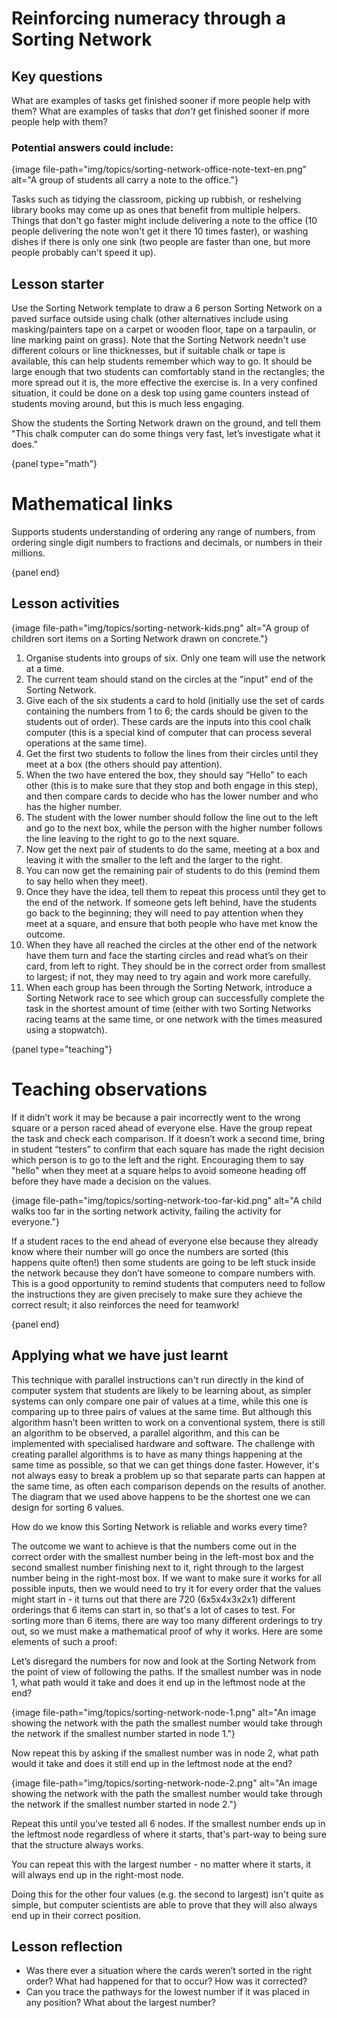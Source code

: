 # Reinforcing numeracy through a Sorting Network

## Key questions

What are examples of tasks get finished sooner if more people help with them?
What are examples of tasks that *don't* get finished sooner if more people help
with them?

### Potential answers could include:

{image file-path="img/topics/sorting-network-office-note-text-en.png" alt="A group of students all carry a note to the office."}

Tasks such as tidying the classroom, picking up rubbish, or reshelving library books may come up as ones that benefit from multiple helpers.
Things that don't go faster might include delivering a note to the office (10 people delivering the note won't get it there 10 times faster), or washing dishes if there is only one sink (two people are faster than one, but more people probably can't speed it up).

## Lesson starter

Use the Sorting Network template to draw a 6 person Sorting Network on a paved surface outside using chalk (other alternatives include using masking/painters tape on a carpet or wooden floor, tape on a tarpaulin, or line marking paint on grass).
Note that the Sorting Network needn't use different colours or line
thicknesses, but if suitable chalk or tape is available, this can help students remember which way to go.
It should be large enough that two students can comfortably stand in the rectangles; the more spread out it is, the more effective the exercise is.
In a very confined situation, it could be done on a desk top using game counters instead of students moving around, but this is much less engaging.

Show the students the Sorting Network drawn on the ground, and tell them "This chalk computer can do some things very fast, let’s investigate what it does."

{panel type="math"}

# Mathematical links

Supports students understanding of ordering any range of numbers, from ordering single digit numbers to fractions and decimals, or numbers in their millions.

{panel end}

## Lesson activities

{image file-path="img/topics/sorting-network-kids.png" alt="A group of children sort items on a Sorting Network drawn on concrete."}

1.  Organise students into groups of six.
    Only one team will use the network at a time.
2.  The current team should stand on the circles at the "input" end of
    the Sorting Network.
3.  Give each of the six students a card to hold (initially use the set of
    cards containing the numbers from 1 to 6; the cards should be given to
    the students out of order).
    These cards are the inputs into this cool chalk computer (this is a
    special kind of computer that can process several operations at the same
    time).
4.  Get the first two students to follow the lines from their circles until
    they meet at a box (the others should pay attention).
5.  When the two have entered the box, they should say “Hello” to each other
    (this is to make sure that they stop and both engage in this step), and
    then compare cards to decide who has the lower number and who has the
    higher number.
6.  The student with the lower number should follow the line out to the left
    and go to the next box, while the person with the higher number follows the
    line leaving to the right to go to the next square.
7.  Now get the next pair of students to do the same, meeting at a box and
    leaving it with the smaller to the left and the larger to the right.
8.  You can now get the remaining pair of students to do this (remind them to
    say hello when they meet).
9.  Once they have the idea, tell them to repeat this process until they get to
    the end of the network.
    If someone gets left behind, have the students go back to the beginning;
    they will need to pay attention when they meet at a square, and ensure that
    both people who have met know the outcome.
10. When they have all reached the circles at the other end of the network have
    them turn and face the starting circles and read what’s on their card, from
    left to right.
    They should be in the correct order from smallest to largest; if not, they
    may need to try again and work more carefully.
11. When each group has been through the Sorting Network, introduce a Sorting
    Network race to see which group can successfully complete the task in the
    shortest amount of time (either with two Sorting Networks racing teams at
    the same time, or one network with the times measured using a stopwatch).

{panel type="teaching"}

# Teaching observations

If it didn’t work it may be because a pair incorrectly went to the wrong square or a person raced ahead of everyone else.
Have the group repeat the task and check each comparison.
If it doesn’t work a second time, bring in student “testers” to confirm that
each square has made the right decision which person is to go to the left and the right.
Encouraging them to say "hello" when they meet at a square helps to avoid someone heading off before they have made a decision on the values.

{image file-path="img/topics/sorting-network-too-far-kid.png" alt="A child walks too far in the sorting network activity, failing the activity for everyone."}

If a student races to the end ahead of everyone else because they already know where their number will go once the numbers are sorted (this happens quite often!) then some students are going to be left stuck inside the network because they don’t have someone to compare numbers with.
This is a good opportunity to remind students that computers need to follow the instructions they are given precisely to make sure they achieve the correct result; it also reinforces the need for teamwork!

{panel end}

## Applying what we have just learnt

This technique with parallel instructions can't run directly in the kind of computer system that students are likely to be learning about, as simpler systems can only compare one pair of values at a time, while this one is comparing up to three pairs of values at the same time.
But although this algorithm hasn’t been written to work on a conventional system, there is still an algorithm to be observed, a parallel algorithm, and this can be implemented with specialised hardware and software.
The challenge with creating parallel algorithms is to have as many things happening at the same time as possible, so that we can get things done faster.
However, it's not always easy to break a problem up so that separate parts can happen at the same time, as often each comparison depends on the results of another.
The diagram that we used above happens to be the shortest one we can design for sorting 6 values.

How do we know this Sorting Network is reliable and works every time?

The outcome we want to achieve is that the numbers come out in the correct order with the smallest number being in the left-most box and the second smallest number finishing next to it, right through to the largest number being in the right-most box.
If we want to make sure it works for all possible inputs, then we would need to try it for every order that the values might start in - it turns out that there are 720 (6x5x4x3x2x1) different orderings that 6 items can start in, so that's a lot of cases to test.
For sorting more than 6 items, there are way too many different orderings to try out, so we must make a mathematical proof of why it works.
Here are some elements of such a proof:

Let’s disregard the numbers for now and look at the Sorting Network from the point of view of following the paths.
If the smallest number was in node 1, what path would it take and does it end up in the leftmost node at the end?

{image file-path="img/topics/sorting-network-node-1.png" alt="An image showing the network with the path the smallest number would take through the network if the smallest number started in node 1."}

Now repeat this by asking if the smallest number was in node 2, what path would it take and does it still end up in the leftmost node at the end?

{image file-path="img/topics/sorting-network-node-2.png" alt="An image showing the network with the path the smallest number would take through the network if the smallest number started in node 2."}

Repeat this until you’ve tested all 6 nodes.
If the smallest number ends up in the leftmost node regardless of where it starts, that's part-way to being sure that the structure always works.

You can repeat this with the largest number - no matter where it starts, it will always end up in the right-most node.

Doing this for the other four values (e.g. the second to largest) isn't quite as simple, but computer scientists are able to prove that they will also always end up in their correct position.

## Lesson reflection

-   Was there ever a situation where the cards weren’t sorted in the right
    order?
    What had happened for that to occur?
    How was it corrected?
-   Can you trace the pathways for the lowest number if it was placed in any
    position?
    What about the largest number?
